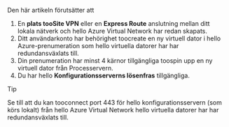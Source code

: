 Den här artikeln förutsätter att

1. En **plats tooSite VPN** eller en **Express Route** anslutning mellan ditt lokala nätverk och hello Azure Virtual Network har redan skapats.
2. Ditt användarkonto har behörighet toocreate en ny virtuell dator i hello Azure-prenumeration som hello virtuella datorer har har redundansväxlats till.
3. Din prenumeration har minst 4 kärnor tillgängliga toospin upp en ny virtuell dator från Processervern.
4. Du har hello **Konfigurationsserverns lösenfras** tillgängliga.

> [!TIP]
> Se till att du kan tooconnect port 443 för hello konfigurationsservern (som körs lokalt) från hello Azure Virtual Network hello virtuella datorer har har redundansväxlats till.
